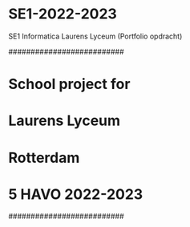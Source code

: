 # SE1-2022-2023
SE1 Informatica Laurens Lyceum (Portfolio opdracht)

##########################
#   School project for   #
#     Laurens Lyceum     #
#       Rotterdam        #
#    5 HAVO 2022-2023    #
##########################
